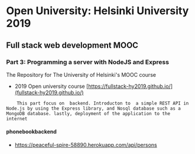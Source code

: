 
# Open University: Helsinki University 2019 

## Full stack web development MOOC

### Part 3:  Programming a server with NodeJS and Express

The Repository for The University of Helsinki's MOOC course
  - 2019  Open university course [https://fullstack-hy2019.github.io/](fullstack-hy2019.github.io/)

```
    This part focus on  backend. Introducton to  a simple REST API in Node.js by using the Express library, and Nosql database such as a MongoDB database. lastly, deployment of the application to the internet

```

#### phonebookbackend

-  https://peaceful-spire-58890.herokuapp.com/api/persons




